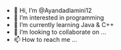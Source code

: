 - 👋 Hi, I’m @Ayandadlamini12
- 👀 I’m interested in programming
- 🌱 I’m currently learning Java & C++
- 💞️ I’m looking to collaborate on ...
- 📫 How to reach me ...

<!---
Ayandadlamini12/Ayandadlamini12 is a ✨ special ✨ repository because its `README.md` (this file) appears on your GitHub profile.
You can click the Preview link to take a look at your changes.
--->
